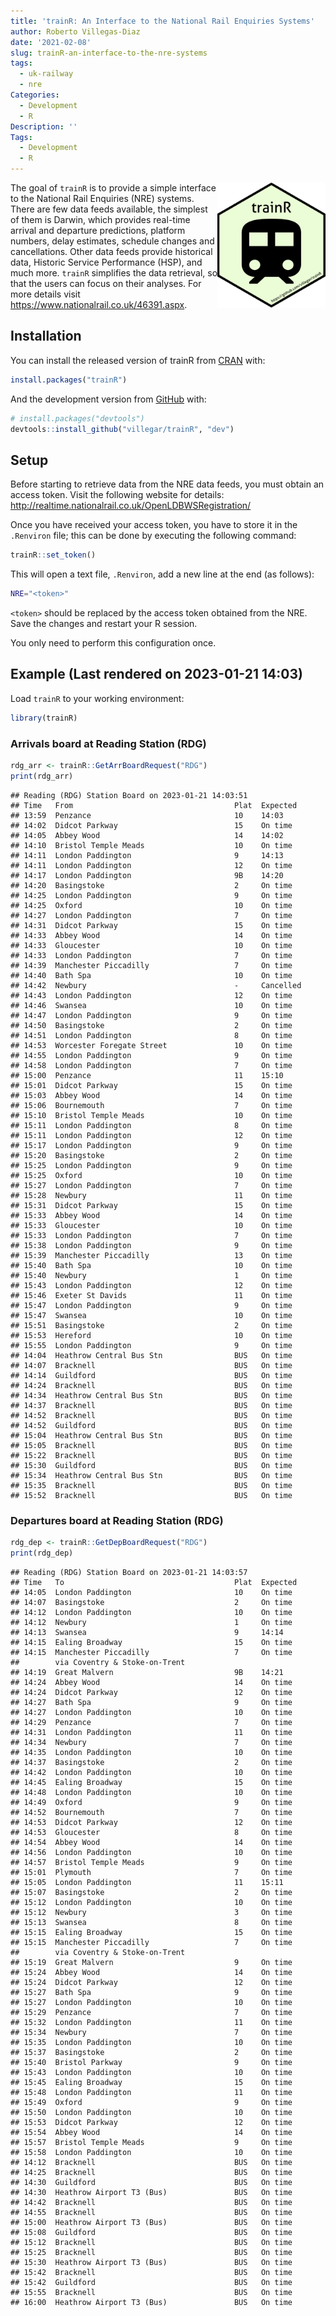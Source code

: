 ```yaml
---
title: 'trainR: An Interface to the National Rail Enquiries Systems'
author: Roberto Villegas-Diaz
date: '2021-02-08'
slug: trainR-an-interface-to-the-nre-systems
tags:
  - uk-railway
  - nre
Categories:
  - Development
  - R
Description: ''
Tags:
  - Development
  - R
---
```


<img src="https://raw.githubusercontent.com/villegar/trainR/main/inst/images/logo.png" alt="logo" align="right" height=200px/>

The goal of `trainR` is to provide a simple interface to the 
National Rail Enquiries (NRE) systems. There are few data feeds 
available, the simplest of them is Darwin, which provides real-time 
arrival and departure predictions, platform numbers, delay estimates, 
schedule changes and cancellations. Other data feeds provide historical 
data, Historic Service Performance (HSP), and much more. `trainR` 
simplifies the data retrieval, so that the users can focus on their 
analyses. For more details visit 
https://www.nationalrail.co.uk/46391.aspx.

## Installation

You can install the released version of trainR from [CRAN](https://CRAN.R-project.org) with:

``` r
install.packages("trainR")
```

And the development version from [GitHub](https://github.com/) with:

``` r
# install.packages("devtools")
devtools::install_github("villegar/trainR", "dev")
```

## Setup
Before starting to retrieve data from the NRE data feeds, you must obtain an access token. 
Visit the following website for details: http://realtime.nationalrail.co.uk/OpenLDBWSRegistration/

Once you have received your access token, you have to store it in the `.Renviron` file; this can be 
done by executing the following command:


```r
trainR::set_token()
```

This will open a text file, `.Renviron`, add a new line at the end (as follows):

```bash
NRE="<token>"
```

`<token>` should be replaced by the access token obtained from the NRE. Save the changes and restart 
your R session.

You only need to perform this configuration once.

## Example (Last rendered on 2023-01-21 14:03)

Load `trainR` to your working environment:

```r
library(trainR)
```

### Arrivals board at Reading Station (RDG)


```r
rdg_arr <- trainR::GetArrBoardRequest("RDG")
print(rdg_arr)
```

```
## Reading (RDG) Station Board on 2023-01-21 14:03:51
## Time   From                                    Plat  Expected
## 13:59  Penzance                                10    14:03
## 14:02  Didcot Parkway                          15    On time
## 14:05  Abbey Wood                              14    14:02
## 14:10  Bristol Temple Meads                    10    On time
## 14:11  London Paddington                       9     14:13
## 14:11  London Paddington                       12    On time
## 14:17  London Paddington                       9B    14:20
## 14:20  Basingstoke                             2     On time
## 14:25  London Paddington                       9     On time
## 14:25  Oxford                                  10    On time
## 14:27  London Paddington                       7     On time
## 14:31  Didcot Parkway                          15    On time
## 14:33  Abbey Wood                              14    On time
## 14:33  Gloucester                              10    On time
## 14:33  London Paddington                       7     On time
## 14:39  Manchester Piccadilly                   7     On time
## 14:40  Bath Spa                                10    On time
## 14:42  Newbury                                 -     Cancelled
## 14:43  London Paddington                       12    On time
## 14:46  Swansea                                 10    On time
## 14:47  London Paddington                       9     On time
## 14:50  Basingstoke                             2     On time
## 14:51  London Paddington                       8     On time
## 14:53  Worcester Foregate Street               10    On time
## 14:55  London Paddington                       9     On time
## 14:58  London Paddington                       7     On time
## 15:00  Penzance                                11    15:10
## 15:01  Didcot Parkway                          15    On time
## 15:03  Abbey Wood                              14    On time
## 15:06  Bournemouth                             7     On time
## 15:10  Bristol Temple Meads                    10    On time
## 15:11  London Paddington                       8     On time
## 15:11  London Paddington                       12    On time
## 15:17  London Paddington                       9     On time
## 15:20  Basingstoke                             2     On time
## 15:25  London Paddington                       9     On time
## 15:25  Oxford                                  10    On time
## 15:27  London Paddington                       7     On time
## 15:28  Newbury                                 11    On time
## 15:31  Didcot Parkway                          15    On time
## 15:33  Abbey Wood                              14    On time
## 15:33  Gloucester                              10    On time
## 15:33  London Paddington                       7     On time
## 15:38  London Paddington                       9     On time
## 15:39  Manchester Piccadilly                   13    On time
## 15:40  Bath Spa                                10    On time
## 15:40  Newbury                                 1     On time
## 15:43  London Paddington                       12    On time
## 15:46  Exeter St Davids                        11    On time
## 15:47  London Paddington                       9     On time
## 15:47  Swansea                                 10    On time
## 15:51  Basingstoke                             2     On time
## 15:53  Hereford                                10    On time
## 15:55  London Paddington                       9     On time
## 14:04  Heathrow Central Bus Stn                BUS   On time
## 14:07  Bracknell                               BUS   On time
## 14:14  Guildford                               BUS   On time
## 14:24  Bracknell                               BUS   On time
## 14:34  Heathrow Central Bus Stn                BUS   On time
## 14:37  Bracknell                               BUS   On time
## 14:52  Bracknell                               BUS   On time
## 14:52  Guildford                               BUS   On time
## 15:04  Heathrow Central Bus Stn                BUS   On time
## 15:05  Bracknell                               BUS   On time
## 15:22  Bracknell                               BUS   On time
## 15:30  Guildford                               BUS   On time
## 15:34  Heathrow Central Bus Stn                BUS   On time
## 15:35  Bracknell                               BUS   On time
## 15:52  Bracknell                               BUS   On time
```

### Departures board at Reading Station (RDG)


```r
rdg_dep <- trainR::GetDepBoardRequest("RDG")
print(rdg_dep)
```

```
## Reading (RDG) Station Board on 2023-01-21 14:03:57
## Time   To                                      Plat  Expected
## 14:05  London Paddington                       10    On time
## 14:07  Basingstoke                             2     On time
## 14:12  London Paddington                       10    On time
## 14:12  Newbury                                 1     On time
## 14:13  Swansea                                 9     14:14
## 14:15  Ealing Broadway                         15    On time
## 14:15  Manchester Piccadilly                   7     On time
##        via Coventry & Stoke-on-Trent           
## 14:19  Great Malvern                           9B    14:21
## 14:24  Abbey Wood                              14    On time
## 14:24  Didcot Parkway                          12    On time
## 14:27  Bath Spa                                9     On time
## 14:27  London Paddington                       10    On time
## 14:29  Penzance                                7     On time
## 14:31  London Paddington                       11    On time
## 14:34  Newbury                                 7     On time
## 14:35  London Paddington                       10    On time
## 14:37  Basingstoke                             2     On time
## 14:42  London Paddington                       10    On time
## 14:45  Ealing Broadway                         15    On time
## 14:48  London Paddington                       10    On time
## 14:49  Oxford                                  9     On time
## 14:52  Bournemouth                             7     On time
## 14:53  Didcot Parkway                          12    On time
## 14:53  Gloucester                              8     On time
## 14:54  Abbey Wood                              14    On time
## 14:56  London Paddington                       10    On time
## 14:57  Bristol Temple Meads                    9     On time
## 15:01  Plymouth                                7     On time
## 15:05  London Paddington                       11    15:11
## 15:07  Basingstoke                             2     On time
## 15:12  London Paddington                       10    On time
## 15:12  Newbury                                 3     On time
## 15:13  Swansea                                 8     On time
## 15:15  Ealing Broadway                         15    On time
## 15:15  Manchester Piccadilly                   7     On time
##        via Coventry & Stoke-on-Trent           
## 15:19  Great Malvern                           9     On time
## 15:24  Abbey Wood                              14    On time
## 15:24  Didcot Parkway                          12    On time
## 15:27  Bath Spa                                9     On time
## 15:27  London Paddington                       10    On time
## 15:29  Penzance                                7     On time
## 15:32  London Paddington                       11    On time
## 15:34  Newbury                                 7     On time
## 15:35  London Paddington                       10    On time
## 15:37  Basingstoke                             2     On time
## 15:40  Bristol Parkway                         9     On time
## 15:43  London Paddington                       10    On time
## 15:45  Ealing Broadway                         15    On time
## 15:48  London Paddington                       11    On time
## 15:49  Oxford                                  9     On time
## 15:50  London Paddington                       10    On time
## 15:53  Didcot Parkway                          12    On time
## 15:54  Abbey Wood                              14    On time
## 15:57  Bristol Temple Meads                    9     On time
## 15:58  London Paddington                       10    On time
## 14:12  Bracknell                               BUS   On time
## 14:25  Bracknell                               BUS   On time
## 14:30  Guildford                               BUS   On time
## 14:30  Heathrow Airport T3 (Bus)               BUS   On time
## 14:42  Bracknell                               BUS   On time
## 14:55  Bracknell                               BUS   On time
## 15:00  Heathrow Airport T3 (Bus)               BUS   On time
## 15:08  Guildford                               BUS   On time
## 15:12  Bracknell                               BUS   On time
## 15:25  Bracknell                               BUS   On time
## 15:30  Heathrow Airport T3 (Bus)               BUS   On time
## 15:42  Bracknell                               BUS   On time
## 15:42  Guildford                               BUS   On time
## 15:55  Bracknell                               BUS   On time
## 16:00  Heathrow Airport T3 (Bus)               BUS   On time
```
